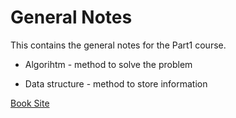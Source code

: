 General Notes
=

This contains the general notes for the Part1 course.

* Algorihtm - method to solve the problem

* Data structure - method to store information



[Book Site](http://algs4.cs.princeton.edu/home/)
